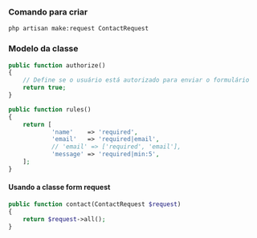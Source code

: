 ### Comando para criar
```
php artisan make:request ContactRequest 
```

### Modelo da classe
```php
public function authorize()
{
	// Define se o usuário está autorizado para enviar o formulário
	return true;
}

public function rules()
{
	return [
			'name'    => 'required',
			'email'   => 'required|email',
	        // 'email' => ['required', 'email'],
	        'message' => 'required|min:5',
	];
}
```

#### Usando a classe form request
```php
public function contact(ContactRequest $request)
{
	return $request->all();
}
```
<!--stackedit_data:
eyJoaXN0b3J5IjpbNTY0NTI4MDY0XX0=
-->